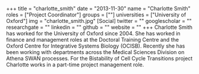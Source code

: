 +++
title = "charlotte_smith"
date = "2013-11-30"
name = "Charlotte Smith"
roles = ["Project Coordinator"]
groups = [""]
universities = ["University of Oxford"]
img = "charlotte_smith.jpg"
[Social]
  twitter = ""
  googlescholar = ""
  researchgate = ""
  linkedin = ""
  github = ""
  website = ""
+++
Charlotte Smith has worked for the University of Oxford since 2004. She has worked in finance and management roles at the Doctoral Training Centre and the Oxford Centre for Integrative Systems Biology (OCISB). Recently she has been working with departments across the Medical Sciences Division on Athena SWAN processes. For the Bistability of Cell Cycle Transitions project Charlotte works in a part-time project management role.
